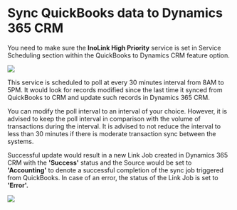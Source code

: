 # Sync QuickBooks data to Dynamics 365 CRM

You need to make sure the **InoLink High Priority** service is set in Service Scheduling section within the QuickBooks to Dynamics CRM feature option.

![](<../../../.gitbook/assets/QB to CRM\_1 (1).png>)

This service is scheduled to poll at every 30 minutes interval from 8AM to 5PM. It would look for records modified since the last time it synced from QuickBooks to CRM and update such records in Dynamics 365 CRM.

You can modify the poll interval to an interval of your choice. However, it is advised to keep the poll interval in comparison with the volume of transactions during the interval. It is advised to not reduce the interval to less than 30 minutes if there is moderate transaction sync between the systems.

Successful update would result in a new Link Job created in Dynamics 365 CRM with the **'Success'** status and the Source would be set to **'Accounting'** to denote a successful completion of the sync job triggered from QuickBooks. In case of an error, the status of the Link Job is set to **'Error'.**

![](<../../../.gitbook/assets/QB to CRM\_2.png>)
